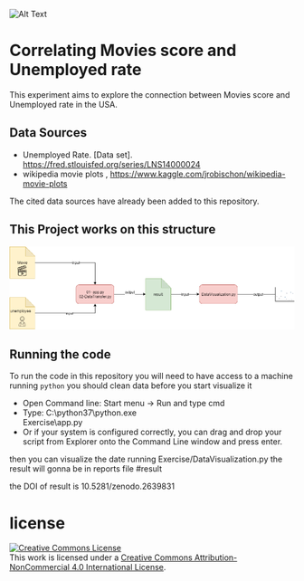  ![Alt Text](https://zenodo.org/badge/DOI/10.5281/zenodo.2639864.svg)



# Correlating Movies score and Unemployed rate

  This experiment aims to explore the connection between Movies score and Unemployed rate in the USA.


## Data Sources

* Unemployed Rate. [Data set]. https://fred.stlouisfed.org/series/LNS14000024
* wikipedia movie plots ,  https://www.kaggle.com/jrobischon/wikipedia-movie-plots

The cited data sources have already been added to this repository. 



## This Project  works on this structure
![System Architecture Diagram](https://github.com/moumenuisawe/Data-stewardship-Exercise/blob/master/decumentation/architecture.png "System Architecture Diagram")





## Running the code

To run the code in this repository you will need to have access to a machine running `python` 
you should clean data before you start visualize it 
* Open Command line:   Start menu -> Run  and type cmd
* Type:   C:\python37\python.exe            
Exercise\app.py
* Or if your system is configured correctly, you can drag and drop your 
script from Explorer onto the Command Line window and press enter.

then you can visualize the date running Exercise/DataVisualization.py
the result will gonna be in reports file
#result 

the DOI of result is 10.5281/zenodo.2639831




# license
<a rel="license" href="http://creativecommons.org/licenses/by-nc/4.0/"><img alt="Creative Commons License" style="border-width:0" src="https://i.creativecommons.org/l/by-nc/4.0/88x31.png" /></a><br />This work is licensed under a <a rel="license" href="http://creativecommons.org/licenses/by-nc/4.0/">Creative Commons Attribution-NonCommercial 4.0 International License</a>.
